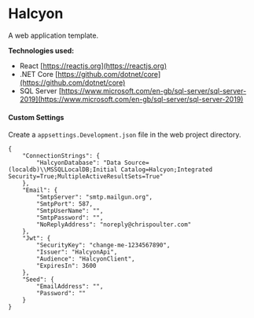 # Halcyon

A web application template.

**Technologies used:**

-   React
    [https://reactjs.org](https://reactjs.org)
-   .NET Core
    [https://github.com/dotnet/core](https://github.com/dotnet/core)
-   SQL Server
    [https://www.microsoft.com/en-gb/sql-server/sql-server-2019](https://www.microsoft.com/en-gb/sql-server/sql-server-2019)

#### Custom Settings

Create a `appsettings.Development.json` file in the web project directory.

```
{
    "ConnectionStrings": {
        "HalcyonDatabase": "Data Source=(localdb)\\MSSQLLocalDB;Initial Catalog=Halcyon;Integrated Security=True;MultipleActiveResultSets=True"
    },
    "Email": {
        "SmtpServer": "smtp.mailgun.org",
        "SmtpPort": 587,
        "SmtpUserName": "",
        "SmtpPassword": "",
        "NoReplyAddress": "noreply@chrispoulter.com"
    },
    "Jwt": {
        "SecurityKey": "change-me-1234567890",
        "Issuer": "HalcyonApi",
        "Audience": "HalcyonClient",
        "ExpiresIn": 3600
    },
    "Seed": {
        "EmailAddress": "",
        "Password": ""
    }
}
```
